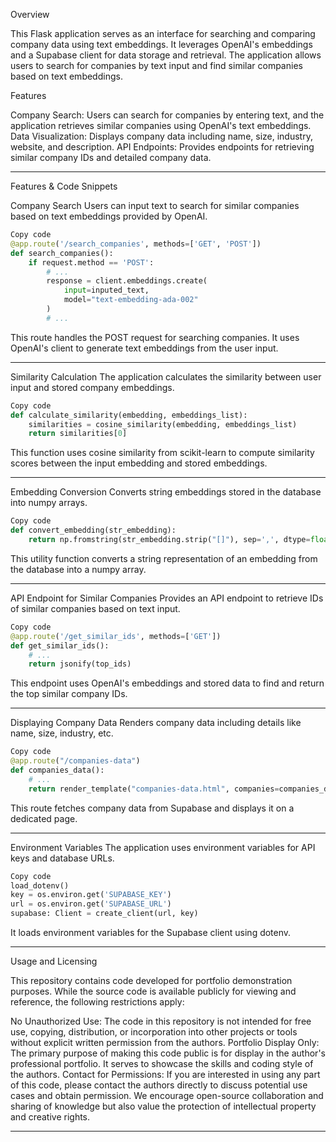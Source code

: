Overview

This Flask application serves as an interface for searching and comparing company data using text embeddings. It leverages OpenAI's embeddings and a Supabase client for data storage and retrieval. The application allows users to search for companies by text input and find similar companies based on text embeddings.

Features

Company Search: Users can search for companies by entering text, and the application retrieves similar companies using OpenAI's text embeddings.
Data Visualization: Displays company data including name, size, industry, website, and description.
API Endpoints: Provides endpoints for retrieving similar company IDs and detailed company data.

---

Features & Code Snippets



Company Search
Users can input text to search for similar companies based on text embeddings provided by OpenAI.

```python
Copy code
@app.route('/search_companies', methods=['GET', 'POST'])
def search_companies():
    if request.method == 'POST':
        # ...
        response = client.embeddings.create(
            input=inputed_text,
            model="text-embedding-ada-002"
        )
        # ...
```
This route handles the POST request for searching companies. It uses OpenAI's client to generate text embeddings from the user input.

---

Similarity Calculation
The application calculates the similarity between user input and stored company embeddings.

```python
Copy code
def calculate_similarity(embedding, embeddings_list):
    similarities = cosine_similarity(embedding, embeddings_list)
    return similarities[0]
```
This function uses cosine similarity from scikit-learn to compute similarity scores between the input embedding and stored embeddings.

---

Embedding Conversion
Converts string embeddings stored in the database into numpy arrays.

```python
Copy code
def convert_embedding(str_embedding):
    return np.fromstring(str_embedding.strip("[]"), sep=',', dtype=float)
```
This utility function converts a string representation of an embedding from the database into a numpy array.

---

API Endpoint for Similar Companies
Provides an API endpoint to retrieve IDs of similar companies based on text input.

```python
Copy code
@app.route('/get_similar_ids', methods=['GET'])
def get_similar_ids():
    # ...
    return jsonify(top_ids)
```
This endpoint uses OpenAI's embeddings and stored data to find and return the top similar company IDs.

---

Displaying Company Data
Renders company data including details like name, size, industry, etc.

```python
Copy code
@app.route("/companies-data")
def companies_data():
    # ...
    return render_template("companies-data.html", companies=companies_data)
```
This route fetches company data from Supabase and displays it on a dedicated page.

---

Environment Variables
The application uses environment variables for API keys and database URLs.

```python
Copy code
load_dotenv()
key = os.environ.get('SUPABASE_KEY')
url = os.environ.get('SUPABASE_URL')
supabase: Client = create_client(url, key)
```
It loads environment variables for the Supabase client using dotenv.

---

Usage and Licensing

This repository contains code developed for portfolio demonstration purposes. While the source code is available publicly for viewing and reference, the following restrictions apply:

No Unauthorized Use: The code in this repository is not intended for free use, copying, distribution, or incorporation into other projects or tools without explicit written permission from the authors.
Portfolio Display Only: The primary purpose of making this code public is for display in the author's professional portfolio. It serves to showcase the skills and coding style of the authors.
Contact for Permissions: If you are interested in using any part of this code, please contact the authors directly to discuss potential use cases and obtain permission.
We encourage open-source collaboration and sharing of knowledge but also value the protection of intellectual property and creative rights.

---